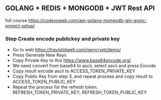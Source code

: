 ## GOLANG + REDIS + MONGODB + JWT Rest API

full course https://codevoweb.com/api-golang-mongodb-gin-gonic-project-setup/

### Step Create encode publickey and private key

- Go to web https://travistidwell.com/jsencrypt/demo/
- Press Generate New Keys
- Copy Private Key to this https://www.base64encode.org/
- We need convert from base64 to ascii, select ascii and press Encode
- Copy result encode ascii to ACCESS_TOKEN_PRIVATE_KEY
- Copy Public Key from step 3, and repeat process and copy result to ACCESS_TOKEN_PUBLIC_KEY
- Repeat the process for the refresh token. REFRESH_TOKEN_PRIVATE_KEY, REFRESH_TOKEN_PUBLIC_KEY

